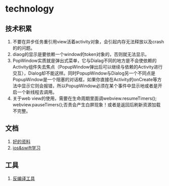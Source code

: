 # technology
## 技术积累
1. 不要在异步任务重引用view活着activity对象，会引起内存无法释放以及crash的的问题。
2. diaog的显示是要依赖一个window的token对象的，否则就无法显示。
3. PopWindow实质就是弹出式菜单，它与Dialag不同的地方是不会使依赖的Activity组件失去焦点（PopupWindow弹出后可以继续与依赖的Activity进行交互），Dialog却不能这样。同时PopupWindow与Dialog另一个不同点是PopupWindow是一个阻塞的对话框，如果你直接在Activity的onCreate等方法中显示它则会报错，所以PopupWindow必须在某个事件中显示地或者是开启一个新线程去调用。
4. 关于web view的使用，需要在生命周期里面调webview.resumeTimers();
 webview.pauseTimers();否责会产生白屏现象！或者是返回后刷新资源加载不完整。
 
## 文档
1. [好的资料](https://github.com/xiaozhilaoliu/technology/blob/master/document/好的资料.md)
2. [ios&swift学习](https://github.com/xiaozhilaoliu/technology/blob/master/document/ios%26%20swift%20学习笔记.md)

## 工具

1. [反编译工具](https://github.com/xiaozhilaoliu/technology/tree/master/tools/apktool-install-macosx-r05-ibot)
